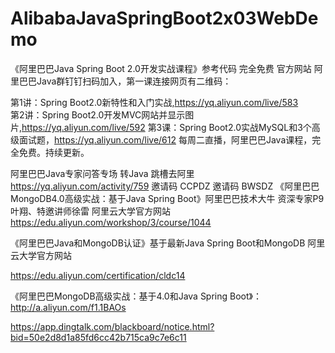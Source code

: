 # AlibabaJavaSpringBoot2x03WebDemo
《阿里巴巴Java Spring Boot 2.0开发实战课程》参考代码 完全免费 官方网站 
阿里巴巴Java群钉钉扫码加入，第一课连接网页有二维码：

第1讲：Spring Boot2.0新特性和入门实战,https://yq.aliyun.com/live/583  
第2讲：Spring Boot2.0开发MVC网站并显示图片,https://yq.aliyun.com/live/592
第3课：Spring Boot2.0实战MySQL和3个高级面试题，https://yq.aliyun.com/live/612
每周二直播，阿里巴巴Java课程，完全免费。持续更新。

 阿里巴巴Java专家问答专场 转Java 跳槽去阿里 https://yq.aliyun.com/activity/759 邀请码 CCPDZ 
邀请码  BWSDZ
《阿里巴巴MongoDB4.0高级实战：基于Java Spring Boot》阿里巴巴技术大牛 资深专家P9叶翔、特邀讲师徐雷
阿里云大学官方网站 https://edu.aliyun.com/workshop/3/course/1044

《阿里巴巴Java和MongoDB认证》基于最新Java Spring Boot和MongoDB 阿里云大学官方网站

https://edu.aliyun.com/certification/cldc14

《阿里巴巴MongoDB高级实战：基于4.0和Java Spring Boot》：http://a.aliyun.com/f1.1BAOs

https://app.dingtalk.com/blackboard/notice.html?bid=50e2d8d1a85fd6cc42b715ca9c7e6c11
